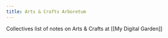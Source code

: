 ```yaml
---
title: Arts & Crafts Arboretum
---
```


Collectives list of notes on Arts & Crafts at [[My Digital Garden]]